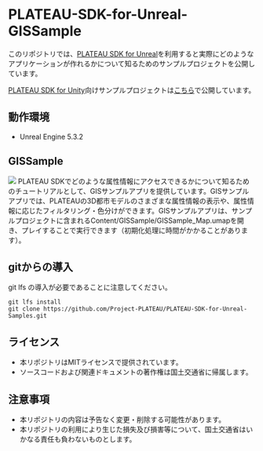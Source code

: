 # PLATEAU-SDK-for-Unreal-GISSample
このリポジトリでは、[PLATEAU SDK for Unreal](https://github.com/Project-PLATEAU/PLATEAU-SDK-for-Unreal)を利用すると実際にどのようなアプリケーションが作れるかについて知るためのサンプルプロジェクトを公開しています。

[PLATEAU SDK for Unity](https://github.com/Project-PLATEAU/PLATEAU-SDK-for-Uniy)向けサンプルプロジェクトは[こちら](https://github.com/Project-PLATEAU/PLATEAU-SDK-for-Unity-Samples)で公開しています。

## 動作環境
- Unreal Engine 5.3.2

<!-- ## 導入 ！URLが違うのでコメントアウト中！
- [Releaseページ](https://github.com/Project-PLATEAU/PLATEAU-SDK-for-Unreal-Samples/releases)から最新版を選択します。
- 掲載されているサンプルプロジェクトをダウンロードします。
- 圧縮ファイルを展開して、PLATEAUUnrealSamples.uprojectを開きます。 -->

## GISSample
![](/README_Images/GISSample.png)
PLATEAU SDKでどのような属性情報にアクセスできるかについて知るためのチュートリアルとして、GISサンプルアプリを提供しています。GISサンプルアプリでは、PLATEAUの3D都市モデルのさまざまな属性情報の表示や、属性情報に応じたフィルタリング・色分けができます。GISサンプルアプリは、サンプルプロジェクトに含まれるContent/GISSample/GISSample_Map.umapを開き、プレイすることで実行できます（初期化処理に時間がかかることがあります）。

## gitからの導入
git lfs の導入が必要であることに注意してください。
```
git lfs install
git clone https://github.com/Project-PLATEAU/PLATEAU-SDK-for-Unreal-Samples.git
```

## ライセンス
- 本リポジトリはMITライセンスで提供されています。
- ソースコードおよび関連ドキュメントの著作権は国土交通省に帰属します。

## 注意事項
- 本リポジトリの内容は予告なく変更・削除する可能性があります。
- 本リポジトリの利用により生じた損失及び損害等について、国土交通省はいかなる責任も負わないものとします。
